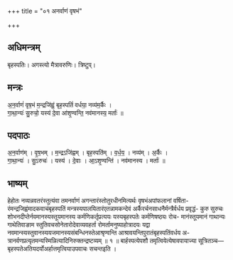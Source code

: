+++
title = "०१ अनर्वाणं वृषभं"

+++
## अधिमन्त्रम्
बृहस्पतिः। अगस्त्यो मैत्रावरुणिः। त्रिष्टुप्।

## मन्त्रः
अ॒न॒र्वाणं॑ वृष॒भं म॒न्द्रजि॑ह्वं॒ बृह॒स्पतिं॑ वर्धया॒ नव्य॑म॒र्कैः ।  
गा॒था॒न्यः॑ सु॒रुचो॒ यस्य॑ दे॒वा आ॑शृ॒ण्वन्ति॒ नव॑मानस्य॒ मर्ताः॑ ॥

## पदपाठः
अ॒न॒र्वाण॑म् । वृ॒ष॒भम् । म॒न्द्रऽजि॑ह्वम् । बृह॒स्पति॑म् । व॒र्ध॒य॒ । नव्य॑म् । अ॒र्कैः ।  
गा॒था॒न्यः॑ । सु॒ऽरुचः॑ । यस्य॑ । दे॒वाः । आ॒ऽशृ॒ण्वन्ति॑ । नव॑मानस्य । मर्ताः॑ ॥

## भाष्यम्
हेहोतः नव्यन्नवतरंस्तुत्यंवा तमनर्वाणं अगन्तारंस्तोतुरधीनमित्यर्थः वृषभंअपांफलानां वर्षिता- रंमन्द्रजिह्वंमादकवाचंबृहस्पतिं मन्त्रस्यपालयितारंएतन्नामकन्देवं अर्कैरर्चनसाधनैर्मन्त्रैर्वर्धय प्रवृद्धं- कुरु सुरुचः शोभनदीप्तेर्नवमानस्यस्तूयमानस्य कर्मणिकर्तृप्रत्ययः यस्यबृहस्पतेः कर्मणिषष्ठ्यः रोच- मानंस्तूयमानं गाथान्यः गाथेतिवाङाम स्तुतिवचसोनेतारोदेवाव्यवहर्ता रोमर्तामनुष्याहोत्रादयः यद्वा नवमान्स्यस्तुवानस्ययजमानस्यसंबन्धिनस्तेआश्रृण्वन्ति आश्रावयन्तिपुरातंबृहस्पतिंवर्धय अ- त्रानर्वणप्रत्यृतमन्यस्मिन्नित्यादिनिरुक्तन्द्रष्टव्यम् ॥ १ ॥ बार्हस्पत्येपशौ तमृत्वियेत्येषावपायाज्या सूत्रितञ्च—बृहस्पतेअतियदर्योअर्हात्तमृत्वियाउपवाचः सचन्तइति ।